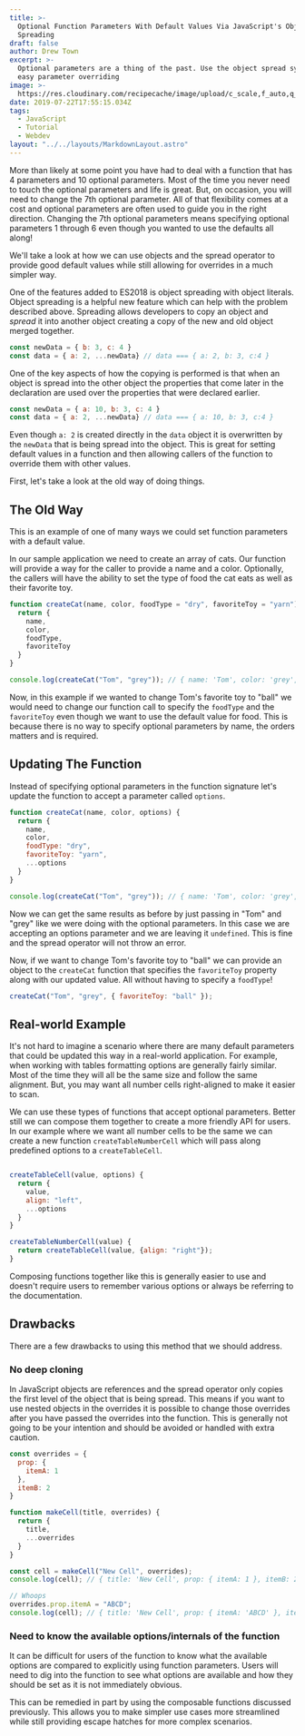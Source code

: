 ```yaml
---
title: >-
  Optional Function Parameters With Default Values Via JavaScript's Object
  Spreading
draft: false
author: Drew Town
excerpt: >-
  Optional parameters are a thing of the past. Use the object spread syntax for
  easy parameter overriding
image: >-
  https://res.cloudinary.com/recipecache/image/upload/c_scale,f_auto,q_auto,w_800/v1563818306/drewtown.dev/Optional-Options-Via-JavaScripts-Object-Spreading.jpg
date: 2019-07-22T17:55:15.034Z
tags:
  - JavaScript
  - Tutorial
  - Webdev
layout: "../../layouts/MarkdownLayout.astro"
---
```

More than likely at some point you have had to deal with a function that has 4 parameters and 10 optional parameters. Most of the time you never need to touch the optional parameters and life is great. But, on occasion, you will need to change the 7th optional parameter.  All of that flexibility comes at a cost and optional parameters are often used to guide you in the right direction. Changing the 7th optional parameters means specifying optional parameters 1 through 6 even though you wanted to use the defaults all along!

We'll take a look at how we can use objects and the spread operator to provide good default values while still allowing for overrides in a much simpler way.

One of the features added to ES2018 is object spreading with object literals. Object spreading is a helpful new feature which can help with the problem described above. Spreading allows developers to copy an object and *spread* it into another object creating a copy of the new and old object merged together.

```js
const newData = { b: 3, c: 4 }
const data = { a: 2, ...newData} // data === { a: 2, b: 3, c:4 }
```

One of the key aspects of how the copying is performed is that when an object is spread into the other object the properties that come later in the declaration are used over the properties that were declared earlier.

```js
const newData = { a: 10, b: 3, c: 4 }
const data = { a: 2, ...newData} // data === { a: 10, b: 3, c:4 }
```

Even though `a: 2` is created directly in the `data` object it is overwritten by the `newData` that is being spread into the object.  This is great for setting default values in a function and then allowing callers of the function to override them with other values.

First, let's take a look at the old way of doing things.

## The Old Way

This is an example of one of many ways we could set function parameters with a default value.

In our sample application we need to create an array of cats.  Our function will provide a way for the caller to provide a name and a color.  Optionally, the callers will have the ability to set the type of food the cat eats as well as their favorite toy.

```js
function createCat(name, color, foodType = "dry", favoriteToy = "yarn") {
  return {
    name,
    color,
    foodType,
    favoriteToy
  }
} 

console.log(createCat("Tom", "grey")); // { name: 'Tom', color: 'grey', foodType: 'dry', favoriteToy: 'yarn' }
```

Now, in this example if we wanted to change Tom's favorite toy to "ball" we would need to change our function call to specify the `foodType` and the `favoriteToy` even though we want to use the default value for food.  This is because there is no way to specify optional parameters by name, the orders matters and is required.

## Updating The Function

Instead of specifying optional parameters in the function signature let's update the function to accept a parameter called `options`.

```js
function createCat(name, color, options) {
  return {
    name,
    color,
    foodType: "dry",
    favoriteToy: "yarn",
    ...options
  }
} 

console.log(createCat("Tom", "grey")); // { name: 'Tom', color: 'grey', foodType: 'dry', favoriteToy: 'yarn' }
```

Now we can get the same results as before by just passing in "Tom" and "grey" like we were doing with the optional parameters.  In this case we are accepting an options parameter and we are leaving it `undefined`. This is fine and the spread operator will not throw an error.

Now, if we want to change Tom's favorite toy to "ball" we can provide an object to the `createCat` function that specifies the `favoriteToy` property along with our updated value.  All without having to specify a `foodType`!

```js
createCat("Tom", "grey", { favoriteToy: "ball" });
```

## Real-world Example

It's not hard to imagine a scenario where there are many default parameters that could be updated this way in a real-world application.  For example, when working with tables formatting options are generally fairly similar.  Most of the time they will all be the same size and follow the same alignment. But, you may want all number cells right-aligned to make it easier to scan. 

We can use these types of functions that accept optional parameters.  Better still we can compose them together to create a more friendly API for users.  In our example where we want all number cells to be the same we can create a new function `createTableNumberCell` which will pass along predefined options to a `createTableCell`.

```js

createTableCell(value, options) {
  return {
    value,
    align: "left",
    ...options
  }
}

createTableNumberCell(value) {
  return createTableCell(value, {align: "right"});
}
```

Composing functions together like this is generally easier to use and doesn't require users to remember various options or always be referring to the documentation. 

## Drawbacks
There are a few drawbacks to using this method that we should address.

### No deep cloning

In JavaScript objects are references and the spread operator only copies the first level of the object that is being spread.  This means if you want to use nested objects in the overrides it is possible to change those overrides after you have passed the overrides into the function.  This is generally not going to be your intention and should be avoided or handled with extra caution.

```js
const overrides = {
  prop: {
    itemA: 1
  },
  itemB: 2
}

function makeCell(title, overrides) {
  return {
    title,
    ...overrides
  }
}

const cell = makeCell("New Cell", overrides);
console.log(cell); // { title: 'New Cell', prop: { itemA: 1 }, itemB: 2 }

// Whoops
overrides.prop.itemA = "ABCD";
console.log(cell); // { title: 'New Cell', prop: { itemA: 'ABCD' }, itemB: 2 }
```

### Need to know the available options/internals of the function

It can be difficult for users of the function to know what the available options are compared to explicitly using function parameters.  Users will need to dig into the function to see what options are available and how they should be set as it is not immediately obvious.

This can be remedied in part by using the composable functions discussed previously. This allows you to make simpler use cases more streamlined while still providing escape hatches for more complex scenarios.
